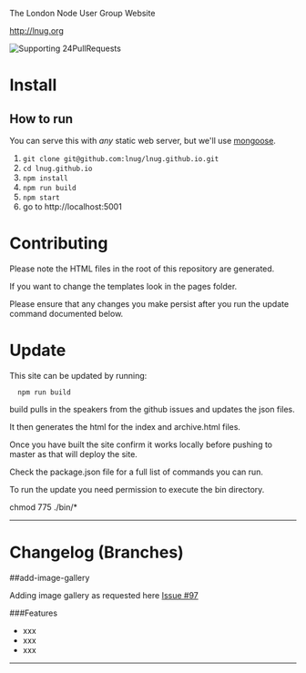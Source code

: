 
The London Node User Group Website

http://lnug.org

![Supporting 24PullRequests](https://img.shields.io/badge/Supporting-24PullRequests-red.svg)

# Install


How to run
----------
You can serve this with *any* static web server, but we'll use [mongoose](https://code.google.com/p/mongoose/).

1. `git clone git@github.com:lnug/lnug.github.io.git`
2. `cd lnug.github.io`
3. `npm install`
4. `npm run build`
3. `npm start`
4. go to http://localhost:5001


# Contributing

Please note the HTML files in the root of this repository are generated. 

If you want to change the templates look in the pages folder.

Please ensure that any changes you make persist after you run the update command documented below.


# Update

This site can be updated by running:

```
  npm run build
```

build pulls in the speakers from the github issues and updates the json files.

It then generates the html for the index and archive.html files.

Once you have built the site confirm it works locally before pushing to master as that will deploy the site.

Check the package.json file for a full list of commands you can run.


To run the update you need permission to execute the bin directory.

  chmod 775 ./bin/*

--- 

# Changelog (Branches)

##add-image-gallery

Adding image gallery as requested here [Issue #97](https://github.com/lnug/lnug.github.io/issues/97)

###Features
- xxx
- xxx
- xxx

--- 